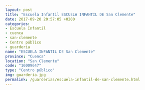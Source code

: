 ```yaml
---
layout: post
title: "Escuela Infantil ESCUELA INFANTIL DE San Clemente"
date: 2017-09-20 20:57:05 +0200
categories:
- Escuela Infantil
- cuenca
- san-clemente
- Centro público
- guarderia
name: "ESCUELA INFANTIL DE San Clemente"
province: "Cuenca"
location: "San Clemente"
code: "16009647"
type: "Centro público"
img: guarderia.jpg
permalink: /guarderias/escuela-infantil-de-san-clemente.html
---
```

